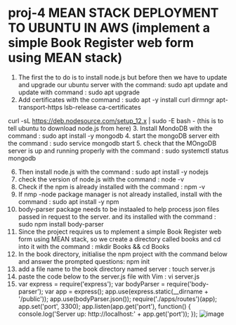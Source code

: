 # proj-4 MEAN STACK DEPLOYMENT TO UBUNTU IN AWS (implement a simple Book Register web form using MEAN stack)
1. The first the to do is to install node.js but before then we have to update and upgrade our ubuntu server with the command: sudo apt update and update with command : sudo apt upgrade
2. Add certificates with the command : sudo apt -y install curl dirmngr apt-transport-https lsb-release ca-certificates

curl -sL https://deb.nodesource.com/setup_12.x | sudo -E bash -   (this is to tell ubuntu to download node.js from here)
3. Install MondoDB with the command : sudo apt install -y mongodb
4. start the mongoDB server eith the command : sudo service mongodb start
5. check that the MOngoDB server is up and running properly with the command : sudo systemctl status mongodb

6. Then install node.js with the command : sudo apt install -y nodejs
7. check  the version of node.js with the command : node -v
8. Check if the npm is already installed with the command  : npm -v
9. If nmp -node package manager is not already installed, install with the command : sudo apt install -y npm
10. body-parser package needs to be instaaled to help process json files passed in request to the server. and its installed with the command : sudo npm install body-parser
11. Since the project requires us to mplement a simple Book Register web form using MEAN stack, so we create a directory called books and cd into it with the command : mkdir Books && cd Books
12. In the book directory, initialise the npm project with the command below and answer the prompted questions: npm init
13. add a file name to the book directory named server : touch server.js
14. paste the code below to the server.js file with Vim : vi server.js
15. var express = require('express');
var bodyParser = require('body-parser');
var app = express();
app.use(express.static(__dirname + '/public'));
app.use(bodyParser.json());
require('./apps/routes')(app);
app.set('port', 3300);
app.listen(app.get('port'), function() {
    console.log('Server up: http://localhost:' + app.get('port'));
});
![image](https://user-images.githubusercontent.com/112595648/189731492-ee2ccf93-e565-4c52-b27e-e899c50fc890.png)




